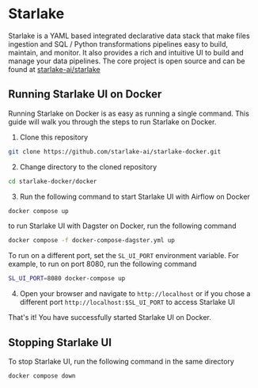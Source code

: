 # Starlake

Starlake is a YAML based integrated declarative data stack that make files ingestion and SQL / Python transformations pipelines easy to build, maintain, and monitor.
It also provides a rich and intuitive UI to build and manage your data pipelines.
The core project is open source and can be found at [starlake-ai/starlake](https://github.com/starlake-ai/starlake)

## Running Starlake UI on Docker

Running Starlake on Docker is as easy as running a single command.
This guide will walk you through the steps to run Starlake on Docker.

1. Clone this repository
```bash
git clone https://github.com/starlake-ai/starlake-docker.git
```

2. Change directory to the cloned repository
```bash
cd starlake-docker/docker
```

3. Run the following command to start Starlake UI with Airflow on Docker
```bash
docker compose up
```

to run Starlake UI with Dagster on Docker, run the following command
```bash
docker compose -f docker-compose-dagster.yml up
```


To run on a different port, set the `SL_UI_PORT` environment variable. For example, to run on port 8080, run the following command
```bash
SL_UI_PORT=8080 docker-compose up
```

4. Open your browser and navigate to `http://localhost` or if you chose a different port `http://localhost:$SL_UI_PORT` to access Starlake UI

That's it! You have successfully started Starlake UI on Docker.


## Stopping Starlake UI
To stop Starlake UI, run the following command in the same directory
```bash
docker compose down
```





